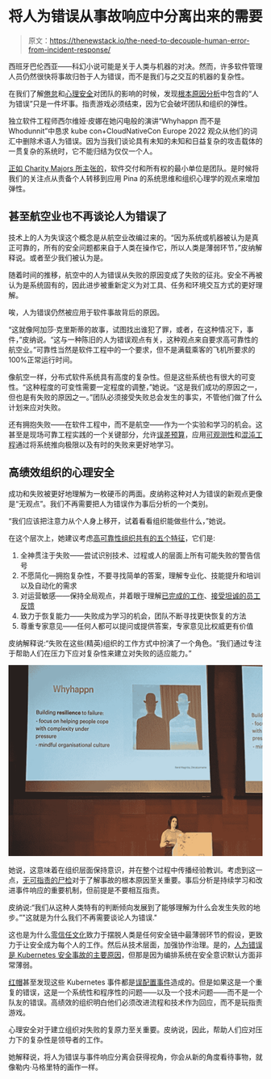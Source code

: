 # 将人为错误从事故响应中分离出来的需要

> 原文：<https://thenewstack.io/the-need-to-decouple-human-error-from-incident-response/>

西班牙巴伦西亚——科幻小说可能是关于人类与机器的对决。然而，许多软件管理人员仍然很快将事故归咎于人为错误，而不是我们与之交互的机器的复杂性。

在我们了解[倦怠](https://thenewstack.io/this-cant-be-normal-the-tech-industry-after-a-year-of-burnout/)和[心理安全](https://thenewstack.io/5-ways-to-build-psychological-safety-at-fast-moving-startups/)对团队的影响的时候，发现[根本原因分析](https://thenewstack.io/the-power-of-the-debriefing-to-get-at-root-causes/)中包含的“人为错误”只是一件坏事。指责游戏必须结束，因为它会破坏团队和组织的弹性。

独立软件工程师西尔维娅·皮娜在她闪电般的演讲“Whyhappn 而不是 Whodunnit”中恳求 kube con+CloudNativeCon Europe 2022 观众从他们的词汇中删除术语人为错误。因为当我们谈论具有未知的未知和日益复杂的攻击载体的一贯复杂的系统时，它不能归结为仅仅一个人。

[正如 Charity Majors 所主张的](https://thenewstack.io/charity-majors-recipe-for-high-performing-teams/)，软件交付和所有权的最小单位是团队。是时候将我们的关注点从责备个人转移到应用 Pina 的系统思维和组织心理学的观点来增加弹性。

## 甚至航空业也不再谈论人为错误了

技术上的人为失误这个概念是从航空业改编过来的。“因为系统或机器被认为是真正可靠的，所有的安全问题都来自于人类在操作它，所以人类是薄弱环节，”皮纳解释说。或者至少我们被认为是。

随着时间的推移，航空中的人为错误从失败的原因变成了失败的征兆。安全不再被认为是系统固有的，因此进步被重新定义为对工具、任务和环境交互方式的更好理解。

唉，人为错误仍然被应用于软件事故背后的原因。

“这就像阿加莎·克里斯蒂的故事，试图找出谁犯了罪，或者，在这种情况下，事件，”皮纳说。“这与一种陈旧的人为错误观点有关，这种观点来自要求高可靠性的航空业。”可靠性当然是软件工程中的一个要求，但不是满载乘客的飞机所要求的 100%正常运行时间。

像航空一样，分布式软件系统具有高度的复杂性。但是这些系统也有很大的可变性。“这种程度的可变性需要一定程度的调整，”她说。“这是我们成功的原因之一，但也是有失败的原因之一。”团队必须接受失败总会发生的事实，不管他们做了什么计划来应对失败。

还有拥抱失败——在软件工程中，而不是航空——作为一个实验和学习的机会。这甚至是现场可靠工程实践的一个关键部分，允许[误差预算](https://thenewstack.io/how-to-correctly-frame-and-calculate-latency-slos/)，应用[可观测性](https://thenewstack.io/category/monitoring/)和[混沌工程](https://thenewstack.io/chaos-engineering-can-give-distributed-systems-stability/)通过将系统推向极限以及有时的失败来更好地学习。

## 高绩效组织的心理安全

成功和失败被更好地理解为一枚硬币的两面。皮纳称这种对人为错误的新观点更像是“无观点”。我们不再需要把人为错误作为事后分析的一个类别。

“我们应该把注意力从个人身上移开，试着看看组织能做些什么，”她说。

在这个层次上，她建议考虑[高可靠性组织](https://psnet.ahrq.gov/primer/high-reliability)[共有的五个特征](https://thenewstack.io/googles-formula-for-elite-devops-performance/)，它们是:

1.  全神贯注于失败——尝试识别技术、过程或人的层面上所有可能失败的警告信号
2.  不愿简化—拥抱复杂性，不要寻找简单的答案，理解专业化、技能提升和培训以及自动化的需求
3.  对运营敏感——保持全局观点，并着眼于理解[已完成的工作](https://thenewstack.io/can-sre-bring-governance-and-compliance-into-the-future/)、[接受坦诚的员工反馈](https://blog.kainexus.com/improvement-disciplines/hro/5-principles)
4.  致力于恢复能力——失败成为学习的机会，团队不断寻找更快恢复的方法
5.  尊重专家意见——任何人都可以提问或提供答案，专家意见比权威更有价值

皮纳解释说:“失败在这些(精英)组织的工作方式中扮演了一个角色。“我们通过专注于帮助人们在压力下应对复杂性来建立对失败的适应能力。”

![A picture of a Magritte painting which has the shadow of a man with a hat and the opposite next to the words WhyHappen](img/64bac7de5a366ad9e6933b73686bf794.png)

她说，这意味着在组织层面保持意识，并在整个过程中传播经验教训。考虑到这一点，[无可指责的尸检](https://thenewstack.io/top-12-best-practices-for-better-incident-management-postmortems/)对于了解事故的根本原因至关重要。事后分析是持续学习和改进事件响应的重要机制，但前提是不要相互指责。

皮纳说:“我们从这种人类特有的判断倾向发展到了能够理解为什么会发生失败的地步。”"这就是为什么我们不再需要谈论人为错误."

这也是为什么[零信任文化](https://thenewstack.io/how-to-build-a-zero-trust-culture/)致力于摆脱人类是任何安全链中最薄弱环节的假设，更致力于让安全成为每个人的工作。然后从技术层面，加强协作治理。是的，[人为错误是 Kubernetes 安全事故的主要原因](https://thenewstack.io/red-hat-human-error-a-leading-cause-of-kubernetes-security-mishaps/)，但那是因为编排系统在安全意识默认方面非常薄弱。

[红帽](https://www.openshift.com/try?utm_content=inline-mention)甚至发现这些 Kubernetes 事件都是[误配置事件](https://www.redhat.com/rhdc/managed-files/cl-state-kubernetes-security-report-ebook-f29117-202106-en.pdf)造成的。但是如果这是一个重复的错误，这是一个系统性和程序性的问题——以及一个技术问题——而不是一个队友的错误。高绩效的组织明白他们必须改进流程和技术作为回应，而不是玩指责游戏。

心理安全对于建立组织对失败的复原力至关重要。皮纳说，因此，帮助人们应对压力下的复杂性是领导者的工作。

她解释说，将人为错误与事件响应分离会获得视角，你会从新的角度看待事物，就像勒内·马格里特的画作一样。

<svg xmlns:xlink="http://www.w3.org/1999/xlink" viewBox="0 0 68 31" version="1.1"><title>Group</title> <desc>Created with Sketch.</desc></svg>
